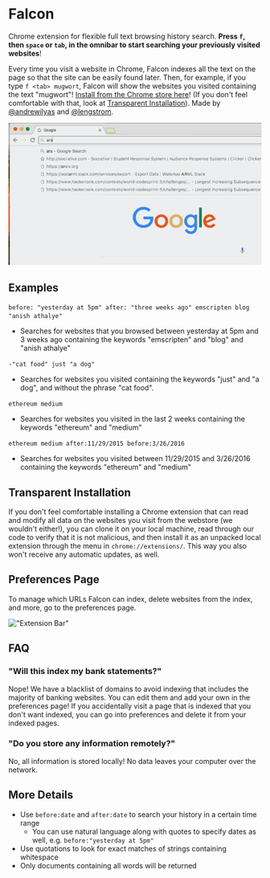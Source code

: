 # Falcon

Chrome extension for flexible full text browsing history search. **Press `f`, then `space` or `tab`, in the omnibar to start searching your previously visited websites**! 

Every time you visit a website in Chrome, Falcon indexes all the text on the page so that the site can be easily found later. Then, for example, if you type `f <tab> mugwort`, Falcon will show the websites you visited containing the text "mugwort"! [Install from the Chrome store here](https://chrome.google.com/webstore/detail/falcon/mmifbbohghecjloeklpbinkjpbplfalb)! (If you don't feel comfortable with that, look at [Transparent Installation](#transparent-installation)). Made by [@andrewilyas](https://github.com/andrewilyas) and [@lengstrom](https://github.com/lengstrom).

<img src="Falcon.gif" alt="Example Usage" width="880px"/>

## Examples

`before: "yesterday at 5pm" after: "three weeks ago" emscripten blog "anish athalye"` 
- Searches for websites that you browsed between yesterday at 5pm and 3 weeks ago containing the keywords "emscripten" and "blog" and "anish athalye"

`-"cat food" just "a dog"`
- Searches for websites you visited containing the keywords "just" and "a dog", and without the phrase "cat food".

`ethereum medium` 
- Searches for websites you visited in the last 2 weeks containing the keywords "ethereum" and "medium"

`ethereum medium after:11/29/2015 before:3/26/2016` 
- Searches for websites you visited between 11/29/2015 and 3/26/2016 containing the keywords "ethereum" and "medium"

## Transparent Installation
If you don't feel comfortable installing a Chrome extension that can read and modify all data on the websites you visit from the webstore (we wouldn't either!), you can clone it on your local machine, read through our code to verify that it is not malicious, and then install it as an unpacked local extension through the menu in `chrome://extensions/`. This way you also won't receive any automatic updates, as well. 

## Preferences Page
To manage which URLs Falcon can index, delete websites from the index, and more, go to the preferences page.

!["Extension Bar"](http://i.imgur.com/w6cdWsc.png "Extension Bar")

## FAQ
### "Will this index my bank statements?"
Nope! We have a blacklist of domains to avoid indexing that includes the majority of banking websites. You can edit them and add your own in the preferences page! If you accidentally visit a page that is indexed that you don't want indexed, you can go into preferences and delete it from your indexed pages. 

### "Do you store any information remotely?"
No, all information is stored locally! No data leaves your computer over the network.

## More Details
- Use `before:date` and `after:date` to search your history in a certain time range
  - You can use natural language along with quotes to specify dates as well, e.g. `before:"yesterday at 5pm"`
- Use quotations to look for exact matches of strings containing whitespace
- Only documents containing all words will be returned

